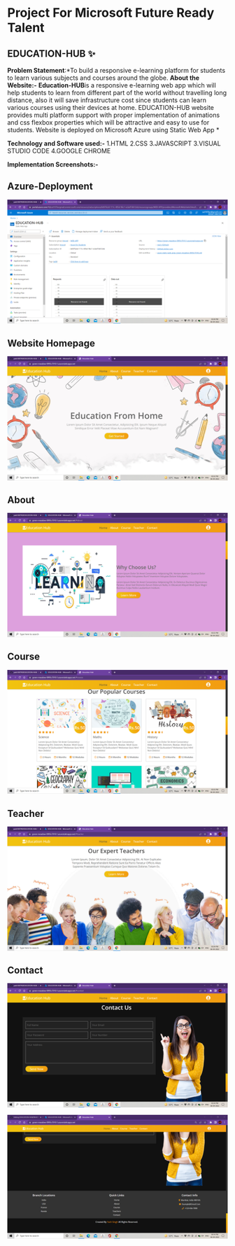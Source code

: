 # Project For Microsoft Future Ready Talent

## EDUCATION-HUB :sparkles:
**Problem Statement**:*To build a responsive e-learning platform for students to learn various subjects and courses around the globe.
**About the Website:-**
**Education-HUB**is a responsive e-learning web app which will help students to learn from different part of the world without travelling long distance, 
also it will save infrastructure cost since students can learn various courses using their devices at home.
EDUCATION-HUB website provides multi platform support with proper implementation of animations and css flexbox properties which will be attractive 
and easy to use for students.
Website is deployed on Microsoft Azure using Static Web App *

**Technology and Software used:-**
1.HTML
2.CSS
3.JAVASCRIPT
3.VISUAL STUDIO CODE
4.GOOGLE CHROME

**Implementation Screenshots:-**
## Azure-Deployment
![Azure-Deployment](Screenshots/Azure-Deployment.PNG)

## Website Homepage
![HomePage](Screenshots/Homepage.PNG)

## About
![About](Screenshots/About.PNG)

## Course
![Course](Screenshots/Course.PNG)

## Teacher
![Teacher](Screenshots/Teacher.PNG)

## Contact
![Contact](Screenshots/Contact.PNG)

![Contact](Screenshots/Contact2.PNG)
